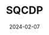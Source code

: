 ---  
layout: startup_page  
title: "SQCDP"  
id: "sqcdp.co.uk"  
permalink: "/sqcdpsqcdp.co.uk02072024/"  
website: "https://www.sqcdp.co.uk/"  
funding_round: ""  
funding_amount: "£200K"  
investors: "Q Ventures, several undisclosed angel investors"  
about: "SQCDP provides a modernized, digitized solution for manufacturing processes, replacing traditional paper-based systems. Their platform streamlines data collection from the factory floor, offering real-time reports and mobile accessibility. This helps improve manufacturing operating efficiency and product quality."  
markets: "Manufacturing, Software"  
hq: "Dudley, United Kingdom"  
founded_year: "2022"  
linkedin: "https://uk.linkedin.com/company/sqcdp-co-uk"  
twitter: ""  
instagram: ""  
facebook: ""  
crunchbase: "https://www.crunchbase.com/organization/sqcdp"  
pitchbook: ""  

date_display: "07-Feb-2024"  
date: "2024-02-07"

# SEO Optimization  
meta_title: "SQCDP -  Funding (£200K)"  
meta_description: "SQCDP, SQCDP provides a modernized, digitized solution for manufacturing processes, replacing traditional paper-based systems. Their platform streamlines dat..."  
meta_keywords: "SQCDP, Manufacturing, Software,  funding"  
canonical_url: "https://startup.projectstartups.com/sqcdpsqcdp.co.uk02072024/"  
---